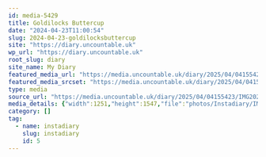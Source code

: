 ```yaml
---
id: media-5429
title: Goldilocks Buttercup
date: "2024-04-23T11:00:54"
slug: 2024-04-23-goldilocksbuttercup
site: "https://diary.uncountable.uk"
wp_url: "https://diary.uncountable.uk"
root_slug: diary
site_name: My Diary
featured_media_url: "https://media.uncountable.uk/diary/2025/04/04155423/IMG20240423120054-edited.webp"
featured_media_srcset: "https://media.uncountable.uk/diary/2025/04/04155423/IMG20240423120054-edited-243x300.webp 243w, https://media.uncountable.uk/diary/2025/04/04155423/IMG20240423120054-edited-828x1024.webp 828w, https://media.uncountable.uk/diary/2025/04/04155423/IMG20240423120054-edited-150x150.webp 150w, https://media.uncountable.uk/diary/2025/04/04155423/IMG20240423120054-edited-518x640.webp 518w, https://media.uncountable.uk/diary/2025/04/04155423/IMG20240423120054-edited.webp 1251w"
type: media
source_url: "https://media.uncountable.uk/diary/2025/04/04155423/IMG20240423120054-edited.webp"
media_details: {"width":1251,"height":1547,"file":"photos/Instadiary/IMG20240423120054-edited.webp","filesize":158918,"sizes":{"medium":{"file":"IMG20240423120054-edited-243x300.webp","width":243,"height":300,"filesize":30256,"mime_type":"image/webp","source_url":"https://media.uncountable.uk/diary/2025/04/04155423/IMG20240423120054-edited-243x300.webp"},"large":{"file":"IMG20240423120054-edited-828x1024.webp","width":828,"height":1024,"filesize":161290,"mime_type":"image/webp","source_url":"https://media.uncountable.uk/diary/2025/04/04155423/IMG20240423120054-edited-828x1024.webp"},"thumbnail":{"file":"IMG20240423120054-edited-150x150.webp","width":150,"height":150,"filesize":11168,"mime_type":"image/webp","source_url":"https://media.uncountable.uk/diary/2025/04/04155423/IMG20240423120054-edited-150x150.webp"},"mobwidth":{"file":"IMG20240423120054-edited-518x640.webp","width":518,"height":640,"filesize":91318,"mime_type":"image/webp","source_url":"https://media.uncountable.uk/diary/2025/04/04155423/IMG20240423120054-edited-518x640.webp"},"full":{"file":"IMG20240423120054-edited.webp","width":1251,"height":1547,"mime_type":"image/webp","source_url":"https://media.uncountable.uk/diary/2025/04/04155423/IMG20240423120054-edited.webp"}},"image_meta":{"aperture":"0","credit":"","camera":"","caption":"","created_timestamp":"0","copyright":"","focal_length":"0","iso":"0","shutter_speed":"0","title":"","orientation":"0","keywords":[]}}
category: []
tag:
  - name: instadiary
    slug: instadiary
    id: 5
---
```


